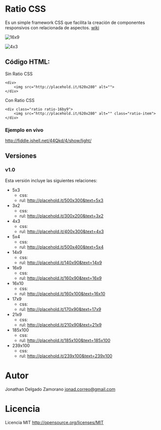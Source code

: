 Ratio CSS
=========

Es un simple framework CSS que facilita la creación de componentes responsivos con relacionada de aspectos. [wiki](http://es.wikipedia.org/wiki/Relaci%C3%B3n_de_aspecto)

![16x9](http://placehold.it/320x180&text=16x9)

![4x3](http://placehold.it/160x120&text=4x3)

Código HTML:
------------

Sin Ratio CSS

```
<div>
    <img src="http://placehold.it/620x280" alt="">
</div>
```

Con Ratio CSS

```
<div class="ratio ratio-16by9">
    <img src="http://placehold.it/620x280" alt="" class="ratio-item">
</div>
```
### Ejemplo en vivo

<http://fiddle.jshell.net/44Qkd/4/show/light/>

## Versiones

### v1.0

Esta versión incluye las siguientes relaciones:

- 5x3
    - css: 
    - rul: <http://placehold.it/500x300&text=5x3>
- 3x2
    - css: 
    - rul: <http://placehold.it/300x200&text=3x2>
- 4x3
    - css: 
    - rul: <http://placehold.it/400x300&text=4x3>
- 5x4
    - css: 
    - rul: <http://placehold.it/500x400&text=5x4>
- 14x9
    - css: 
    - rul: <http://placehold.it/140x90&text=14x9>
- 16x9
    - css: 
    - rul: <http://placehold.it/160x90&text=16x9>
- 16x10
    - css: 
    - rul: <http://placehold.it/160x100&text=16x10>
- 17x9
    - css: 
    - rul: <http://placehold.it/170x90&text=17x9>
- 21x9
    - css: 
    - rul: <http://placehold.it/210x90&text=21x9>
- 185x100
    - css: 
    - rul: <http://placehold.it/185x100&text=185x100>
- 239x100
    - css: 
    - rul: <http://placehold.it/239x100&text=239x100>


# Autor

Jonathan Delgado Zamorano <jonad.correo@gmail.com>

# Licencia

Licencia MIT <http://opensource.org/licenses/MIT>
